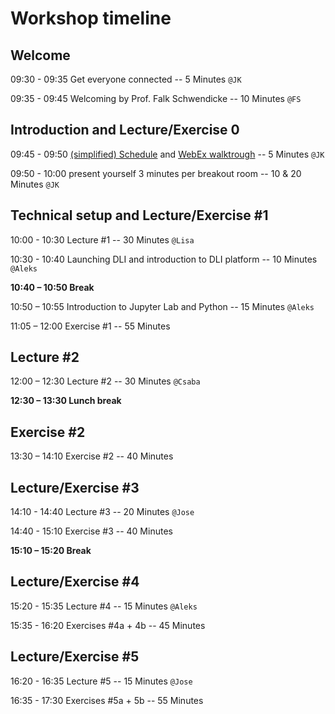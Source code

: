 # Workshop timeline

## Welcome

09:30 - 09:35 Get everyone connected -- 5 Minutes `@JK`

09:35 - 09:45 Welcoming by Prof. Falk Schwendicke -- 10 Minutes `@FS`

## Introduction and Lecture/Exercise 0

09:45 - 09:50 [(simplified) Schedule](./schedule_simplified.md) and [WebEx walktrough](./webex_walkthrough.md) -- 5 Minutes `@JK`

09:50 - 10:00 present yourself 3 minutes per breakout room -- 10 & 20 Minutes `@JK`

## Technical setup and Lecture/Exercise #1

10:00 - 10:30 Lecture #1 -- 30 Minutes `@Lisa`

10:30 - 10:40 Launching DLI and introduction to DLI platform  -- 10 Minutes `@Aleks`

**10:40 – 10:50 Break**

10:50 – 10:55 Introduction to Jupyter Lab and Python -- 15 Minutes `@Aleks`

11:05 – 12:00 Exercise #1 -- 55 Minutes 

## Lecture #2

12:00 – 12:30 Lecture #2 -- 30 Minutes `@Csaba`

**12:30 – 13:30 Lunch break**

## Exercise #2

13:30 – 14:10 Exercise #2 -- 40 Minutes

## Lecture/Exercise #3

14:10 - 14:40 Lecture #3 -- 20 Minutes `@Jose`

14:40 - 15:10 Exercise #3 -- 40 Minutes

**15:10 – 15:20 Break**

## Lecture/Exercise #4

15:20 - 15:35 Lecture #4 -- 15 Minutes `@Aleks`

15:35 - 16:20 Exercises #4a + 4b -- 45 Minutes

## Lecture/Exercise #5

16:20 - 16:35 Lecture #5 -- 15 Minutes `@Jose`

16:35 - 17:30 Exercises #5a + 5b -- 55 Minutes


